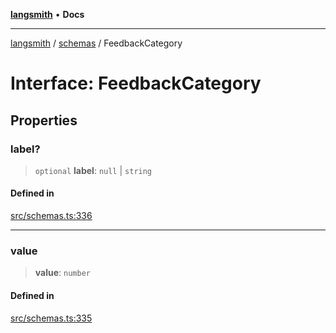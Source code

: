 [**langsmith**](../../README.md) • **Docs**

***

[langsmith](../../README.md) / [schemas](../README.md) / FeedbackCategory

# Interface: FeedbackCategory

## Properties

### label?

> `optional` **label**: `null` \| `string`

#### Defined in

[src/schemas.ts:336](https://github.com/langchain-ai/langsmith-sdk/blob/da3c1bb4f1396b48909bf0abac53fd717458c764/js/src/schemas.ts#L336)

***

### value

> **value**: `number`

#### Defined in

[src/schemas.ts:335](https://github.com/langchain-ai/langsmith-sdk/blob/da3c1bb4f1396b48909bf0abac53fd717458c764/js/src/schemas.ts#L335)

